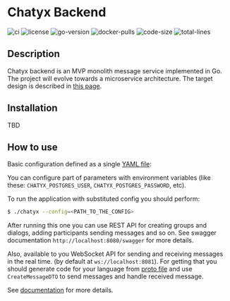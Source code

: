 # Chatyx Backend

![ci](https://github.com/Mort4lis/scht-backend/actions/workflows/main.yml/badge.svg)
![license](https://img.shields.io/github/license/Chatyx/backend)
![go-version](https://img.shields.io/github/go-mod/go-version/Chatyx/backend)
![docker-pulls](https://img.shields.io/docker/pulls/mortalis/scht-backend)
![code-size](https://img.shields.io/github/languages/code-size/Chatyx/backend)
![total-lines](https://img.shields.io/tokei/lines/github/Chatyx/backend)

## Description

Chatyx backend is an MVP monolith message service implemented in Go. The project will evolve 
towards a microservice architecture. The target design is described in [this page](./docs/system_design/README.md).

## Installation

TBD

## How to use

Basic configuration defined as a single [YAML file](./configs/config.yaml):

You can configure part of parameters with environment variables
(like these: `CHATYX_POSTGRES_USER`, `CHATYX_POSTGRES_PASSWORD`, etc).

To run the application with substituted config you should perform:

```bash
$ ./chatyx --config=<PATH_TO_THE_CONFIG>
```

After running this one you can use REST API for creating groups and dialogs, adding participants
sending messages and so on. See swagger documentation `http://localhost:8080/swagger` for more details.

Also, available to you WebSocket API for sending and receiving messages in the real time.
(by default at `ws://localhost:8081`). For getting that you should generate code for your 
language from [proto file](./internal/encoding/proto/message.proto) and use `CreateMessageDTO` to
send messages and handle received message.

See [documentation](https://developers.google.com/protocol-buffers) for more details.